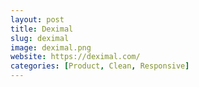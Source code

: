 ```yaml
---
layout: post
title: Deximal
slug: deximal
image: deximal.png
website: https://deximal.com/
categories: [Product, Clean, Responsive]
---
```

